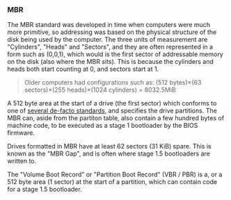 ### MBR

The MBR standard was developed in time when computers were much more primitive, so addressing was based on the physical structure of the disk being used by the computer. The three units of measurement are "Cylinders", "Heads" and "Sectors", and they are often represented in a form such as (0,0,1), which would is the first sector of addressable memory on the disk (also where the MBR sits). This is because the cylinders and heads both start counting at 0, and sectors start at 1.

> Older computers had configurations such as: (512 bytes)×(63 sectors)×(255 heads)×(1024 cylinders) = 8032.5MiB

A 512 byte area at the start of a drive (the first sector) which conforms to one of [several de-facto standards](https://en.wikipedia.org/wiki/Master_boot_record#Sector_layout), and specifies the drive partitions. The MBR can, aside from the partiton table, also contain a few hundred bytes of machine code, to be executed as a stage 1 bootloader by the BIOS firmware.

Drives formatted in MBR have at least 62 sectors (31 KiB) spare. This is known as the "MBR Gap", and is often where stage 1.5 bootloaders are written to.

The "Volume Boot Record" or "Partition Boot Record" (VBR / PBR) is a, or a 512 byte area (1 sector) at the start of a partition, which can contain code for a stage 1.5 bootloader.
